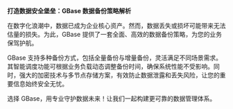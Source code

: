 **打造数据安全堡垒：GBase 数据备份策略解析**

在数字化浪潮中，数据已成为企业核心资产。然而，数据丢失或损坏可能带来无法估量的损失。为此，GBase 提供了一套全面、高效的数据备份策略，为您的业务保驾护航。

GBase 支持多种备份方式，包括全量备份与增量备份，灵活满足不同场景需求。其智能调度功能可根据业务负载动态调整备份时间，确保系统性能不受影响。同时，强大的加密技术与多节点存储方案，有效防止数据泄露和丢失风险，让您的重要信息始终安全无忧。

选择 GBase，用专业守护数据未来！让我们一起构建更可靠的数据管理体系。